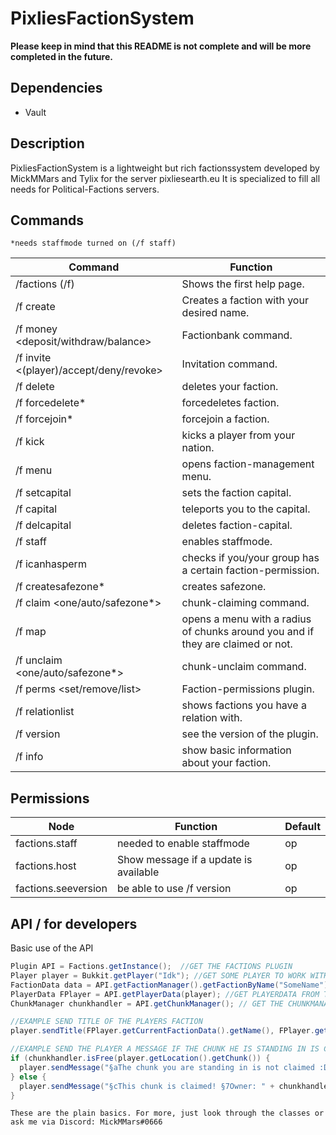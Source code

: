# PixliesFactionSystem

__Please keep in mind that this README is not complete and will be more completed in the future.__

## Dependencies
* Vault

## Description
PixliesFactionSystem is a lightweight but rich factionssystem developed by MickMMars and Tylix for the server pixliesearth.eu
It is specialized to fill all needs for Political-Factions servers.

## Commands
`*needs staffmode turned on (/f staff)`

Command | Function
------------ | -------------
/factions (/f) | Shows the first help page.
/f create <name> | Creates a faction with your desired name.
/f money <deposit/withdraw/balance> | Factionbank command.
/f invite <(player)/accept/deny/revoke> | Invitation command.
/f delete | deletes your faction.
/f forcedelete* | forcedeletes faction.
/f forcejoin* | forcejoin a faction.
/f kick <player> | kicks a player from your nation.
/f menu | opens faction-management menu.
/f setcapital | sets the faction capital.
/f capital | teleports you to the capital.
/f delcapital | deletes faction-capital.
/f staff | enables staffmode.
/f icanhasperm <permission> | checks if you/your group has a certain faction-permission.
/f createsafezone* | creates safezone.
/f claim <one/auto/safezone*> | chunk-claiming command.
/f map | opens a menu with a radius of chunks around you and if they are claimed or not.
/f unclaim <one/auto/safezone*> | chunk-unclaim command.
/f perms <set/remove/list> <permission> <rank> | Faction-permissions plugin.
/f relationlist | shows factions you have a relation with.
/f version | see the version of the plugin.
/f info | show basic information about your faction.

## Permissions

Node | Function | Default
------------ | ------------- | ------------- 
factions.staff | needed to enable staffmode | op
factions.host | Show message if a update is available | op
factions.seeversion | be able to use /f version | op

## API / for developers
Basic use of the API

```Java
Plugin API = Factions.getInstance();  //GET THE FACTIONS PLUGIN
Player player = Bukkit.getPlayer("Idk"); //GET SOME PLAYER TO WORK WITH
FactionData data = API.getFactionManager().getFactionByName("SomeName"); //GET A FACTION BY ITS NAME
PlayerData FPlayer = API.getPlayerData(player); //GET PLAYERDATA FROM THE PLAYER WE DEFINED EARLIER
ChunkManager chunkhandler = API.getChunkManager(); // GET THE CHUNKMANAGER

//EXAMPLE SEND TITLE OF THE PLAYERS FACTION
player.sendTitle(FPlayer.getCurrentFactionData().getName(), FPlayer.getCurrentFactionData().getDescription, 20, 20 * 3, 0);

//EXAMPLE SEND THE PLAYER A MESSAGE IF THE CHUNK HE IS STANDING IN IS CLAIMED OR NOT
if (chunkhandler.isFree(player.getLocation().getChunk()) {
  player.sendMessage("§aThe chunk you are standing in is not claimed :D");
} else {
  player.sendMessage("§cThis chunk is claimed! §7Owner: " + chunkhandler.getFactionDataByChunk(player.getLocation().getChunk()).getName());
}
```

`These are the plain basics. For more, just look through the classes or ask me via Discord: MickMMars#0666`
